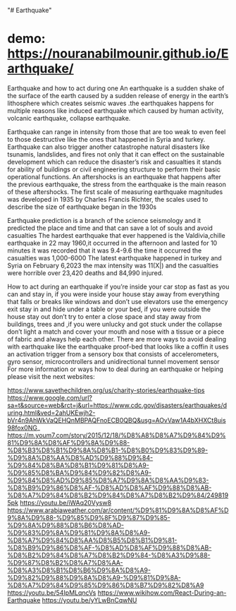 "# Earthquake" 
# demo: https://nouranabilmounir.github.io/Earthquake/
Earthquake and how to act during one An earthquake is a sudden shake of the surface of the earth caused by a sudden release of energy in the earth’s lithosphere which creates seismic waves .the earthquakes happens for multiple reasons like induced earthquake which caused by human activity, volcanic earthquake, collapse earthquake.

Earthquake can range in intensity from those that are too weak to even feel to those destructive like the ones that happened in Syria and turkey. Earthquake can also trigger another catastrophe natural disasters like tsunamis, landslides, and fires not only that it can effect on the sustainable development which can reduce the disaster’s risk and casualties it stands for ability of buildings or civil engineering structure to perform their basic operational functions. An aftershocks is an earthquake that happens after the previous earthquake, the stress from the earthquake is the main reason of these aftershocks. The first scale of measuring earthquake magnitudes was developed in 1935 by Charles Francis Richter, the scales used to describe the size of earthquake began in the 1930s

Earthquake prediction is a branch of the science seismology and it predicted the place and time and that can save a lot of souls and avoid casualties The hardest earthquake that ever happened is the Valdivia,chille earthquake in 22 may 1960,it occurred in the afternoon and lasted for 10 minutes it was recorded that it was 9.4-9.6 the time it occurred the casualties was 1,000-6000 The latest earthquake happened in turkey and Syria on February 6,2023 the max intensity was 11(X|) and the casualties were horrible over 23,420 deaths and 84,990 injured.

How to act during an earthquake if you’re inside your car stop as fast as you can and stay in, if you were inside your house stay away from everything that falls or breaks like windows and don’t use elevators use the emergency exit stay in and hide under a table or your bed, if you were outside the house stay out don’t try to enter a close space and stay away from buildings, trees and ,if you were unlucky and got stuck under the collapse don’t light a match and cover your mouth and nose with a tissue or a piece of fabric and always help each other. There are more ways to avoid dealing with earthquake like the earthquake proof-bed that looks like a coffin it uses an activation trigger from a sensory box that consists of accelerometers, gyro sensor, microcontrollers and unidirectional tunnel movement sensor For more information or ways how to deal during an earthquake or helping please visit the next websites:

https://www.savethechildren.org/us/charity-stories/earthquake-tips https://www.google.com/url?sa=t&source=web&rct=j&url=https://www.cdc.gov/disasters/earthquakes/during.html&ved=2ahUKEwjh2-bVr4n9AhWkVaQEHQnMBPAQFnoECB0QBQ&usg=AOvVaw1A4bXHXCt8uis98fox0NG_ https://m.youm7.com/story/2015/12/18/%D8%A8%D8%A7%D9%84%D9%81%D9%8A%D8%AF%D9%8A%D9%88-%D8%B3%D8%B1%D9%8A%D8%B1-%D8%B0%D9%83%D9%89-%D9%8A%D8%AA%D8%AD%D9%88%D9%84-%D9%84%D8%BA%D8%B1%D9%81%D8%A9-%D9%85%D8%BA%D9%84%D9%82%D8%A9-%D9%84%D8%AD%D9%85%D8%A7%D9%8A%D8%AA%D9%83-%D8%B9%D9%86%D8%AF-%D8%AD%D8%AF%D9%88%D8%AB-%D8%A7%D9%84%D8%B2%D9%84%D8%A7%D8%B2%D9%84/2498195pk https://youtu.be/iWAq20Vysw8 https://www.arabiaweather.com/ar/content/%D9%81%D9%8A%D8%AF%D9%8A%D9%88-%D9%85%D9%8F%D9%87%D9%85-%D9%8A%D9%88%D8%B6%D8%AD-%D9%83%D9%8A%D9%81%D9%8A%D8%A9-%D8%A7%D9%84%D8%AA%D8%B5%D8%B1%D9%81-%D8%B9%D9%86%D8%AF-%D8%AD%D8%AF%D9%88%D8%AB-%D8%B2%D9%84%D8%A7%D8%B2%D9%84-%D8%A3%D9%88-%D9%87%D8%B2%D8%A7%D8%AA-%D8%A3%D8%B1%D8%B6%D9%8A%D8%A9-%D9%82%D9%88%D9%8A%D8%A9-%D9%81%D9%8A-%D8%A7%D9%84%D9%85%D9%86%D8%B7%D9%82%D8%A9 https://youtu.be/54IpMLqncVs https://www.wikihow.com/React-During-an-Earthquake https://youtu.be/yYLwBnCqwNU
